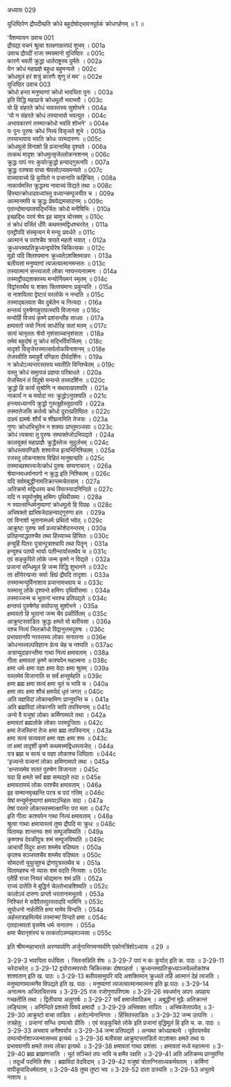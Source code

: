 अध्यायः 029

युधिष्ठिरेण द्रौपदीम्प्रति क्रोधे बहुदोषोद्भावनपूर्वकं क्रोधगर्हणम् ॥ 1 ॥

\'वैशम्पायन उवाच 	001  
द्रौपद्या वचनं श्रुत्वा श्लक्ष्णाक्षरपदं शुभम् ।	001a  
उवाच द्रौपदीं राजा स्मयमानो युधिष्ठिरः ॥	001c  
कारणे भवती क्रुद्धा धार्तराष्ट्रस्य दुर्मतेः ।	002a  
येन क्रोधं महाप्रज्ञे बहुधा बहुमन्यसे ।	002c  
क्रोधमूलं हरं शत्रुं कारणैः शृणु तं मम\' ॥	002e  
युधिष्ठिर उवाच 	003  
क्रोधो हन्ता मनुष्याणां क्रोधो भावयिता पुनः ।	003a  
इति विद्धि महाप्रात्रे क्रोधमूलौ भवाभवौ ।	003c  
यो हि संहरते क्रोधं भावस्तस्य सुशोभने ।	004a  
\'यो न संहरते क्रोधं तस्याभावो भवत्युत ।	004c  
अभावकारणं तस्मात्क्रोधो भवति शोभने\' ॥	004e  
यः पुनः पुरुषः क्रोधं नित्यं विसृजते शुभे ।	005a  
तस्याभावाय भवति क्रोधः परमदारुणः ॥	005c  
क्रोधमूलो विनाशो हि प्रजानामिह दृश्यते ।	006a  
तत्कथं मादृशः क्रोधमुत्सृजेल्लोकनाशनम् ॥	006c  
क्रुद्धः पापं नरः कुर्यात्क्रुद्धो हन्याद्गुरूनपि ।	007a  
क्रुद्धः परुषया वाचा श्रेयसोऽप्यवमन्यते ॥	007c  
वाच्यावाच्ये हि कुपितो न प्रजानाति कर्हिचित् ।	008a  
नाकार्यमस्ति क्रुद्धस्य नावाच्यं विद्यते तथा ॥	008c  
हिंस्यात्क्रोधादवध्यांस्तु वध्यान्सम्पूजयीत च ।	009a  
आत्मानमपि च क्रुद्धः प्रेषयेद्यमसादनम् ॥	009c  
एतान्दोषान्प्रपश्यद्भिर्जितः क्रोधो मनीषिभिः ।	010a  
इच्छद्भिः परमं श्रेय इह चामुत्र चोत्तमम् ॥	010c  
तं क्रोधं वर्जितं धीरैः कथमस्मद्विधश्चररेत् ।	011a  
एतद्द्रौपदि संस्मृत्यन मे मन्युः प्रवर्धते ॥	011c  
आत्मानं च परांश्चैव त्रायते महतो भयात् ।	012a  
क्रुध्यन्तमप्रतिक्रुध्यन्द्वयोरेष चिकित्सकः ॥	012c  
मूढो यदि क्लिश्यमानः क्रुध्यतेऽशक्तिमान्नरः ।	013a  
बलीयसां मनुष्याणां त्यजत्यात्मानमन्ततः ॥	013c  
तस्यात्मानं सन्त्यजतो लोका नश्यन्त्यनात्मनः ।	014a  
तस्माद्द्रौपद्यशक्तस्य मन्योर्नियमनं स्मृतम् ॥	014c  
विद्वांस्तथैव यः शक्तः क्लिश्यमानः प्रकुप्यति ।	015a  
स नाशयित्वा द्वेष्टारं परलोके न नन्दति ॥	015c  
तस्माद्बलवता चैव दुर्बलेन च नित्यदा ।	016a  
क्षन्तव्यं पुरुषेणाहुरापत्स्वपि विजानता ॥	016c  
मन्योर्हि विजयं कृष्णे प्रशंसन्तीह साधवः ।	017a  
क्षमावतो जयो नित्यं साधोरिह सतां मतम् ॥	017c  
सत्यं चानृततः श्रेयो नृशंसाच्चानृशंसता ।	018a  
तमेवं बहुदोषं तु क्रोधं सद्भिर्विवर्जितम् ।	018c  
मादृशो विसृजेत्तस्मात्सर्वलोकविनाशनम् ॥	018e  
तेजस्वीति यमाहुर्वै पण्डिता दीर्घदर्शिनः ।	019a  
न क्रोधोऽभ्यन्तरस्तस्य भवतीति विनिश्चेतम् ॥	019c  
यस्तु क्रोधं समुत्पन्नं प्रज्ञया परिबाधते ।	020a  
तेजस्विनं तं विदुषो मन्यन्ते तत्त्वदर्शिनः ॥	020c  
क्रुद्धो हि कार्यं सुश्रोणि न यथावत्प्रपश्यति ।	021a  
नाकार्यं न च मर्यादां नरः क्रुद्धोऽनुपश्यति ॥	021c  
हन्त्यवध्यानपि क्रुद्धो गुरून्रूक्षैस्तुदत्यपि ।	022a  
तस्मात्तेजसि कर्तव्ये क्रोधो दूरात्प्रतिष्ठितः ॥	022c  
दाक्ष्यं ह्यमर्षः शौर्यं च शीघ्रत्वमिति तेजसः ।	023a  
गुणाः क्रोधाभिभूतेन न शक्याः प्राप्तुमञ्जसा ॥	023c  
क्रोधं त्यक्त्वा तु पुरुषः सम्यक्तेजोऽभिपद्यते ।	024a  
कालयुक्तं महाप्राज्ञैः क्रुद्धैस्तेजः सुदुर्लभम् ॥	024c  
क्रोधस्त्वपण्डितैः शश्वत्तेज इत्यभिनिश्चितम् ।	025a  
रजस्तु लोकनाशाय विहितं मानुषान्प्रति ॥	025c  
तस्माच्छश्वत्त्यजेत्क्रोधं पुरुषः सम्यगाचरन् ।	026a  
श्रेयान्स्वधर्मानपगो न क्रुद्ध इति निश्चितम् ॥	026c  
यदि सर्वमबुद्धीनामतिक्रान्तमचेतसाम् ।	027a  
अतिक्रमो मद्विधस्य कथं स्वित्स्यादनिन्दिते ॥	027c  
यदि न स्युर्मानुषेषु क्षमिणः पृथिवीसमाः ।	028a  
न स्यात्सन्धिर्मनुष्याणां क्रोधमूलो हि विग्रहः ॥	028c  
अभिषक्तो ह्यभिषजेदाहन्याद्गुरुणा हतः ।	029a  
एवं विनाशो भूतानामधर्मः प्रथितो भवेत् ॥	029c  
आक्रुष्टः पुरुषः सर्वं प्रत्याक्रोशेदनन्तरम् ।	030a  
प्रतिहन्याद्धतश्चैव तथा हिंस्याच्च हिंसितः ॥	030c  
हन्युर्हि पितरः पुत्रान्पुत्राश्चापि तथा पितॄन् ।	031a  
हन्युश्च पतयो भार्याः पतीन्भार्यास्तथैव च ॥	031c  
एवं सङ्कुपिते लोके जन्म कृष्णे न विद्यते ।	032a  
प्रजानां सन्धिमूलं हि जन्म विद्धि शुभानने ॥	032c  
ताः क्षीयेरन्प्रजाः सर्वाः क्षिप्रं द्रौपदि तादृशाः ।	033a  
तस्मान्मन्युर्विनाशाय प्रजानामभवाय च ॥	033c  
यस्मात्तु लोके दृश्यन्ते क्षमिणः पृथिवीसमाः ।	034a  
तस्माज्जन्म च भूतानां भवश्च प्रतिपद्यते ॥	034c  
क्षन्तव्यं पुरुषेणेह सर्वापत्सु सुशोभने ।	035a  
क्षमावतो हि भूतानां जन्म चैव प्रकीर्तितम् ॥	035c  
आक्रुष्टस्ताडितः क्रुद्धः क्षमते यो बलीयसा ।	036a  
यश्च नित्यं जितक्रोधो विद्वानुत्तमपूरुषः ।	036c  
प्रभाववानपि नरस्तस्य लोकाः सनातनाः ॥	036e  
क्रोधनस्त्वल्पविज्ञानः प्रेत्य चेह च नश्यति ॥	037ac  
अत्राप्युदाहरन्तीमा गाथा नित्यं क्षमावताम् ।	038a  
गीताः क्षमावतां कृष्णे काश्यपेन महात्मना ॥	038c  
क्षमा धर्मः क्षमा यज्ञः क्षमा वेदाः क्षमा श्रुतम् ।	039a  
यस्तमेवं विजानाति स सर्वं क्षन्तुर्महति ॥	039c  
क्षमा ब्रह्म क्षमा सत्यं क्षमा भूतं च भावि च ।	040a  
क्षमा तपः क्षमा शौचं क्षमयेदं धृतं जगत् ॥	040c  
अति यज्ञविदां लोकान्क्षमिणः प्राप्नुवन्ति च ।	041a  
अति ब्रह्मविदां लोकानति चापि तपस्विनाम् ॥	041c  
अन्ये वै यजुषां लोकाः कर्मिणामपरे तथा ।	042a  
क्षमावतां ब्रह्मलोके लोकाः परमपूजिताः ॥	042c  
क्षमा तेजस्विनां तेजः क्षमा ब्रह्म तपस्विनाम् ।	043a  
क्षमा सत्यं सत्यवतां क्षमा यज्ञः क्षमा शमः ॥	043c  
तां क्षमां तादृशीं कृष्णे कथमस्मद्विधस्त्यजेत् ।	044a  
यत्र ब्रह्म च सत्यं च यज्ञा लोकाश्च धिष्ठिताः ॥	044c  
\'इज्यन्ते यज्वनां लोकाः क्षमिणामपरे तथा ।	045a  
\'क्षन्तव्यमेव सततं पुरुषेण विजानता ।	045c  
यदा हि क्षमते सर्वं ब्रह्म सम्पद्यते तदा ॥	045e  
क्षमावतामयं लोकः परश्चैव क्षमावताम् ।	046a  
इह सन्मानमृच्छन्ति परत्र च परां गतिम् ॥	046c  
येषां मन्युर्मनुष्याणां क्षमयाऽभिहतः सदा ।	047a  
तेषां परतरे लोकास्तस्मात्क्षान्तिः परा मता ॥	047c  
इति गीताः काश्यपेन गाथा नित्यं क्षमावताम् ।	048a  
श्रुत्वा गाथाः क्षमायास्त्वं तुष्य द्रौपदि मा क्रुधः ॥	048c  
पितामहः शान्तनवः शमं सम्पूजयिष्यति ।	049a  
कृष्णश्च देवकीपुत्रः शमं सम्पूजयिष्यति ॥	049c  
आचार्यो विदुरः क्षत्ता शममेव वदिष्यतः ।	050a  
कृपश्च सञ्जयश्चैव शममेव वदिष्यतः ॥	050c  
सोमदत्तो युयुत्सुश्च द्रोणपुत्रस्तथैव च ।	051a  
पितामहश्च नो व्यासः शमं वदति नित्यशः ॥	051c  
एतैर्हि राजा नियतं चोद्यमानः शमं प्रति ।	052a  
राज्यं दातेति मे बुद्धिर्न चेल्लोभान्नशिष्यति ॥	052c  
कालोऽयं दारुणः प्राप्तो भरतानामभूतये ।	053a  
निश्चितं मे सदैवैतत्पुरस्तादपि भामिनि ॥	053c  
सुयोधनो नार्हतीति क्षमा मामेव विन्दति ।	054a  
अर्हस्तत्राहमित्येवं तस्मान्मां विन्दते क्षमा ॥	054c  
एतदात्मवतां वृत्तमेष धर्मः सनातनः ।	055a  
क्षमा चैवानृशंस्यं च तत्कर्ताऽस्म्यहमञ्जसा ॥	055c  

इति श्रीमन्महाभारते अरण्यपर्वणि अर्जुनाभिगमनपर्वणि एकोनत्रिंशोऽध्यायः ॥ 29 ॥

3-29-3 भावयिता वर्धयिता । जितःसन्निति शेषः ॥ 3-29-7 पापं न कः कुर्यात् इति क. पाठः ॥ 3-29-11 चरेदाचरेत् ॥ 3-29-12 द्वयोरात्मपरयोः चिकित्सकः दोषापहर्ता । क्रुध्यन्तमप्रतिक्रुध्याञ्जयेल्लोकांश्च शाश्वतान् इति ख. पाठः ॥ 3-29-13 बलीयसामुपरि यदि अशक्तिमान् क्रुध्यते तर्हि आत्मानं देहं त्यजति । मनुष्याणामात्मनैव विपद्यते इति ख. पाठः । मनुष्याणां त्यजत्यात्मानमात्मना इति झ.पाठः ॥ 3-29-14 अनात्मनः अजितचित्तस्य ॥ 3-29-25 रजः रजोगुणपरिणामः ॥ 3-29-26 स्वधर्मान् अपगः अपहाय गच्छतीति तथा । द्वितीयाया अलुगार्षः ॥ 3-29-27 सर्वं क्षमार्जवादिकम् । अबुद्धीनां मूढैः अतिक्रान्तं लङ्घितम् । अनिन्दिते प्रशस्ते विषये क्षमादौ ॥ 3-29-29 अभिषक्तः तापितः । अभिषजेत्तापयेत् ॥ 3-29-30 आक्रुष्टो वाचा ताडितः । हतोऽन्येनाभिगतः । हिंसितस्ताडितः ॥ 3-29-32 जन्म उत्पत्तिः । तत्रहेतुः । प्रजानां सन्धिः दम्पत्योः प्रीतिः । एवं सङ्कुचिते लोके इति प्रजानां वृद्धिमूलं हि इति च. क. पाठः ॥ 3-29-33 अभवाय अनैश्वर्याय ॥ 3-29-34 जन्म प्रतिपद्यते । अन्यथा क्रोधप्राबल्ये । पूर्ववयस्येव दम्पत्योर्नाशाज्जन्मासम्भव इत्यर्थः ॥ 3-29-36 बलीयसा आक्रुष्टस्ताडितो वाऽशक्तः क्षमते तथा यः प्रभाववानपि क्षमते तस्य लोका इत्यर्थः ॥ 3-29-38 क्षमावतां गाथाः प्रशंसाः । क्षमावतां मध्ये महात्मना ॥ 3-29-40 ब्रह्म ब्राह्मणजातिः । भूतं सञ्चितं तपः भावि च क्षमैव रक्षति ॥ 3-29-41 अति अतिक्रम्य प्राप्नुवन्ति । तदूर्ध्वं पदमिति शेषः । ब्रह्मविदां वेदविदाम् ॥ 3-29-42 यजुषां त्रोताग्निसाध्यकर्मवताम् । कर्मिणां वापीकूपादिधर्मवताम् ॥ 3-29-48 तुष्य तुष्टा भव ॥ 3-29-52 दाता दास्यति ॥ 3-29-53 अभूतये नाशाय ॥
